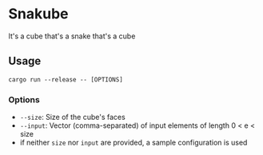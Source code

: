 # Snakube

It's a cube that's a snake that's a cube

## Usage

`cargo run --release -- [OPTIONS]`

### Options

- `--size`: Size of the cube's faces
- `--input`: Vector (comma-separated) of input elements of length 0 < e < size
- if neither `size` nor `input` are provided, a sample configuration is used
